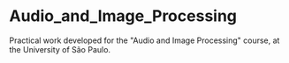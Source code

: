 # Audio_and_Image_Processing
Practical work developed for the "Audio and Image Processing" course, at the University of São Paulo.
